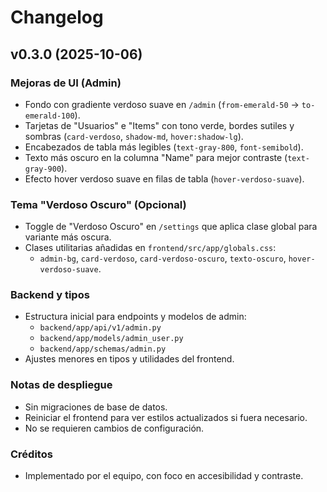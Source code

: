 # Changelog

## v0.3.0 (2025-10-06)

### Mejoras de UI (Admin)
- Fondo con gradiente verdoso suave en `/admin` (`from-emerald-50` → `to-emerald-100`).
- Tarjetas de "Usuarios" e "Items" con tono verde, bordes sutiles y sombras (`card-verdoso`, `shadow-md`, `hover:shadow-lg`).
- Encabezados de tabla más legibles (`text-gray-800`, `font-semibold`).
- Texto más oscuro en la columna "Name" para mejor contraste (`text-gray-900`).
- Efecto hover verdoso suave en filas de tabla (`hover-verdoso-suave`).

### Tema "Verdoso Oscuro" (Opcional)
- Toggle de "Verdoso Oscuro" en `/settings` que aplica clase global para variante más oscura.
- Clases utilitarias añadidas en `frontend/src/app/globals.css`:
  - `admin-bg`, `card-verdoso`, `card-verdoso-oscuro`, `texto-oscuro`, `hover-verdoso-suave`.

### Backend y tipos
- Estructura inicial para endpoints y modelos de admin:
  - `backend/app/api/v1/admin.py`
  - `backend/app/models/admin_user.py`
  - `backend/app/schemas/admin.py`
- Ajustes menores en tipos y utilidades del frontend.

### Notas de despliegue
- Sin migraciones de base de datos.
- Reiniciar el frontend para ver estilos actualizados si fuera necesario.
- No se requieren cambios de configuración.

### Créditos
- Implementado por el equipo, con foco en accesibilidad y contraste.